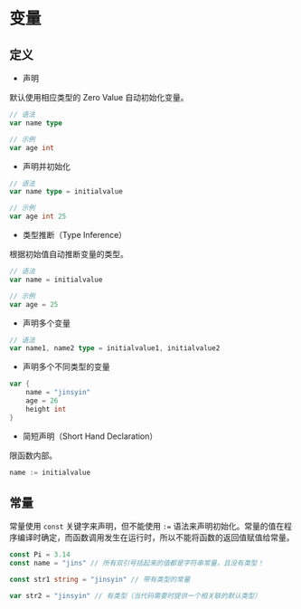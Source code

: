# 变量

## 定义

* 声明

默认使用相应类型的 Zero Value 自动初始化变量。

```go
// 语法
var name type

// 示例
var age int
```

* 声明并初始化

```go
// 语法
var name type = initialvalue

// 示例
var age int 25
```

* 类型推断（Type Inference）

根据初始值自动推断变量的类型。

```go
// 语法
var name = initialvalue

// 示例
var age = 25
```

* 声明多个变量

```go
// 语法
var name1, name2 type = initialvalue1, initialvalue2
```

* 声明多个不同类型的变量

```go
var {
    name = "jinsyin"
    age = 26
    height int
}
```

* 简短声明（Short Hand Declaration）

限函数内部。

```go
name := initialvalue
```

## 常量

常量使用 `const` 关键字来声明，但不能使用 `:=` 语法来声明初始化。常量的值在程序编译时确定，而函数调用发生在运行时，所以不能将函数的返回值赋值给常量。

```go
const Pi = 3.14
const name = "jins" // 所有双引号括起来的值都是字符串常量，且没有类型！

const str1 string = "jinsyin" // 带有类型的常量

var str2 = "jinsyin" // 有类型（当代码需要时提供一个相关联的默认类型）
```
